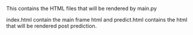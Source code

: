 This contains the HTML files that will be rendered by main.py

index.html contain the main frame html and predict.html contains the html that will be rendered post prediction.
